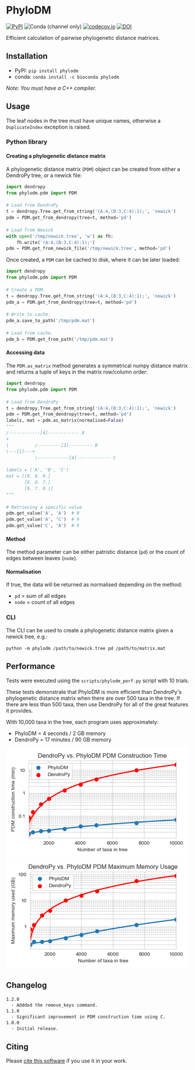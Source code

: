 # PhyloDM
[![PyPI](https://img.shields.io/pypi/v/phylodm)](https://pypi.org/project/phylodm/)
![Conda (channel only)](https://img.shields.io/conda/vn/bioconda/phylodm?color=green)
[![codecov.io](https://codecov.io/github/aaronmussig/PhyloDM/coverage.svg?branch=master)](https://codecov.io/github/aaronmussig/PhyloDM?branch=master)
[![DOI](https://zenodo.org/badge/251473194.svg)](https://zenodo.org/badge/latestdoi/251473194)

Efficient calculation of pairwise phylogenetic distance matrices.

## Installation
* PyPI: `pip install phylodm`
* conda: `conda install -c bioconda phylodm`

_Note: You must have a C++ compiler._

## Usage
The leaf nodes in the tree must have unique names, otherwise a `DuplicateIndex` exception is raised.

### Python library

#### Creating a phylogenetic distance matrix
A phylogenetic distance matrix (`PDM`) object can be created from either a DendroPy tree, or a
newick file:

```python
import dendropy
from phylodm.pdm import PDM

# Load from DendroPy
t = dendropy.Tree.get_from_string('(A:4,(B:3,C:4):1);', 'newick')
pdm = PDM.get_from_dendropy(tree=t, method='pd')

# Load from Newick
with open('/tmp/newick.tree', 'w') as fh:
    fh.write('(A:4,(B:3,C:4):1);')
pdm = PDM.get_from_newick_file('/tmp/newick.tree', method='pd')
```

Once created, a `PDM` can be cached to disk, where it can be later loaded:

```python
import dendropy
from phylodm.pdm import PDM

# Create a PDM.
t = dendropy.Tree.get_from_string('(A:4,(B:3,C:4):1);', 'newick')
pdm_a = PDM.get_from_dendropy(tree=t, method='pd')

# Write to cache.
pdm_a.save_to_path('/tmp/pdm.mat')

# Load from cache.
pdm_b = PDM.get_from_path('/tmp/pdm.mat')
```

#### Accessing data
The `PDM.as_matrix` method generates a symmetrical numpy distance matrix and returns a tuple of
keys in the matrix row/column order:
```python
import dendropy
from phylodm.pdm import PDM

# Load from DendroPy
t = dendropy.Tree.get_from_string('(A:4,(B:3,C:4):1);', 'newick')
pdm = PDM.get_from_dendropy(tree=t, method='pd')
labels, mat = pdm.as_matrix(normalised=False)
"""
/------------[4]------------ A
+
|          /---------[3]--------- B
\---[1]---+
           \------------[4]------------- C
           
labels = ('A', 'B', 'C')
mat = [[0. 8. 9.]
       [8. 0. 7.]
       [9. 7. 0.]]
"""

# Retrieving a specific value
pdm.get_value('A', 'A')  # 0
pdm.get_value('A', 'C')  # 9
pdm.get_value('C', 'A')  # 9
```

#### Method
The method parameter can be either patristic distance (`pd`) or the count of edges between 
leaves (`node`).

#### Normalisation
If true, the data will be returned as normalised depending on the method:
* `pd` = sum of all edges
* `node` = count of all edges

### CLI
The CLI can be used to create a phylogenetic distance matrix given a newick tree, e.g.:
 
`python -m phylodm /path/to/newick.tree pd /path/to/matrix.mat`

## Performance
Tests were executed using the `scripts/phylodm_perf.py` script with 10 trials.

These tests demonstrate that PhyloDM is more efficient than DendroPy's
phylogenetic distance matrix when there are over 500 taxa in the tree. If there
are less than 500 taxa, then use DendroPy for all of the great 
features it provides. 

With 10,000 taxa in the tree, each program uses approximately:
* PhyloDM = 4 seconds / 2 GB memory
* DendroPy = 17 minutes / 90 GB memory

![DendroPy vs. PhyloDM PDM Construction Time](docs/img/dendropy_vs_phylodm_time.png)![DendroPy vs. PhyloDM PDM Maximum Memory Usage](docs/img/denropy_vs_phylodm_memory.png)

## Changelog
```
1.2.0
  - Addded the remove_keys command.
1.1.0
  - Significant improvement in PDM construction time using C.
1.0.0
  - Initial release.
```

## Citing
Please [cite this software](https://doi.org/10.5281/zenodo.3998716) if you use it in your work.

